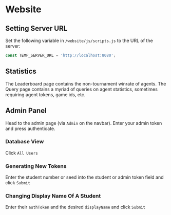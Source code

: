# Website
## Setting Server URL
Set the following variable in `/website/js/scripts.js` to the URL of the server:
```js
const TEMP_SERVER_URL = 'http://localhost:8080';
```

## Statistics
The Leaderboard page contains the non-tournament winrate of agents.
The Query page contains a myriad of queries on agent statistics, sometimes requiring agent tokens, game ids, etc.

## Admin Panel
Head to the admin page (via `Admin` on the navbar).
Enter your admin token and press authenticate.

### Database View
Click `All Users`

### Generating New Tokens
Enter the student number or seed into the student or admin token field and click `Submit`

### Changing Display Name Of A Student
Enter their `authToken` and the desired `displayName` and click `Submit`

